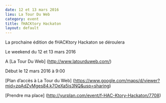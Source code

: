```yaml
---
date: 12 et 13 mars 2016
lieu: La Tour Du Web
category: event
title: fHACKtory Hackaton
layout: default
---
```


La prochaine édition de fHACKtory Hackaton se déroulera 

Le weekend du 12 et 13 mars 2016

A [La Tour Du Web] (http://www.latourduweb.com/)

Début le 12 mars 2016 à 9:00

[Plan d’accès à La Tour du Web] (https://www.google.com/maps/d/viewer?mid=zqAdZyMges84.k7OeXa5is3NQ&usp=sharing)

[Prendre ma place] (http://yurplan.com/event/f-HAC-Ktory-Hackaton/7708)
